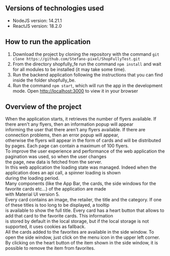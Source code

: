 ## Versions of technologies used

- NodeJS version: 14.21.1
- ReactJS version: 18.2.0

## How to run the application

1. Download the project by cloning the repository with the command `git clone https://github.com/Stefano-pixel/ShopFullyTest.git`
2. From the directory shopfully_fe run the command `npm install` and wait for all modules to be installed (it may take some time).
3. Run the backend application following the instructions that you can find inside the folder shopfully_be.
4. Run the command `npm start`, which will run the app in the development mode.
   Open [http://localhost:3000](http://localhost:3000) to view it in your browser
  
## Overview of the project

When the application starts, it retrieves the number of flyers available. If there aren't any flyers, then an information popup will appear   
informing the user that there aren't any flyers available. If there are connection problems, then an error popup will appear,   
otherwise the flyers will appear in the form of cards and will be distributed by pages. Each page can contain a maximum of 100 flyers.   
To improve the user experience and performance of the web application the pagination was used, so when the user changes  
the page, new data is fetched from the server.   
In this web application the loading state was managed. Indeed when the application does an api call, a spinner loading is shown   
during the loading period.   
Many components (like the App Bar, the cards, the side windows for the favorite cards etc...) of the application are made   
with Material UI version 5.   
Every card contains an image, the retailer, the title and the category. If one of these titles is too long to be displayed, a tooltip    
is available to show the full title. Every card has a heart button that allows to add that card to the favorite cards. This information   
is stored by default in the local storage, but if the local storage is not supported, it uses cookies as fallback.   
All the cards added to the favorites are available in the side window. To open the side window, just click on the menu icon in the upper left corner.   
By clicking on the heart button of the item shown in the side window, it is possible to remove the item from favorites.



